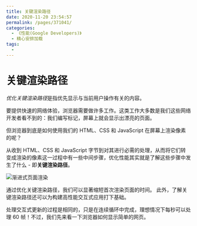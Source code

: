 ```yaml
---
title: 关键渲染路径
date: 2020-11-20 23:54:57
permalink: /pages/371041/
categories:
  - 《性能(Google Developers)》
  - 精心安排加载
tags:
  -
---
```


# 关键渲染路径

*优化关键渲染路径*是指优先显示与当前用户操作有关的内容。

要提供快速的网络体验，浏览器需要做许多工作。这类工作大多数是我们这些网络开发者看不到的：我们编写标记，屏幕上就会显示出漂亮的页面。

但浏览器到底是如何使用我们的 HTML、CSS 和 JavaScript 在屏幕上渲染像素的呢？

从收到 HTML、CSS 和 JavaScript 字节到对其进行必需的处理，从而将它们转变成渲染的像素这一过程中有一些中间步骤，优化性能其实就是了解这些步骤中发生了什么 - 即**关键渲染路径**。

![渐进式页面渲染](https://developers.google.cn/web/fundamentals/performance/critical-rendering-path/images/progressive-rendering.png)

通过优化关键渲染路径，我们可以显著缩短首次渲染页面的时间。 此外，了解关键渲染路径还可以为构建高性能交互式应用打下基础。

处理交互式更新的过程是相同的，只是在连续循环中完成，理想情况下每秒可以处理 60 帧！不过，我们先来看一下浏览器如何显示简单的网页。

